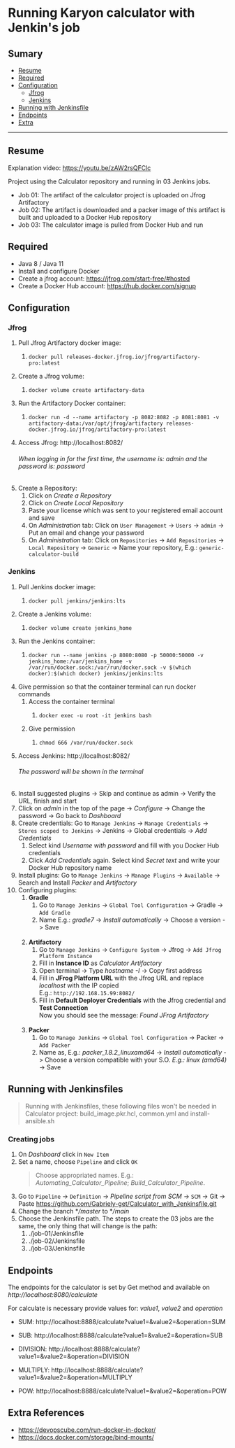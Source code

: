 # Running Karyon calculator with Jenkin's job

## Sumary

- [Resume](#Resume)
- [Required](#required)
- [Configuration](#configuration)
  - [Jfrog](#jfrog)
  - [Jenkins](#jenkins)
- [Running with Jenkinsfile](#running-with-jenkinsfiles)
- [Endpoints](#endpoints)
- [Extra](#extra-references)

<hr>

## Resume

Explanation video: https://youtu.be/zAW2rsQFClc

Project using the Calculator repository and running in 03 Jenkins jobs.
- Job 01: The artifact of the calculator project is uploaded on Jfrog Artifactory
- Job 02: The artifact is downloaded and a packer image of this artifact is built and uploaded to a Docker Hub repository
- Job 03: The calculator image is pulled from Docker Hub and run

## Required

- Java 8 / Java 11
- Install and configure Docker 
- Create a jfrog account: https://jfrog.com/start-free/#hosted
- Create a Docker Hub account: https://hub.docker.com/signup

## Configuration
### Jfrog

1. Pull Jfrog Artifactory docker image: 
   1.     docker pull releases-docker.jfrog.io/jfrog/artifactory-pro:latest
2. Create a Jfrog volume: 
   1.     docker volume create artifactory-data
3. Run the Artifactory Docker container: 
   1.     docker run -d --name artifactory -p 8082:8082 -p 8081:8081 -v artifactory-data:/var/opt/jfrog/artifactory releases-docker.jfrog.io/jfrog/artifactory-pro:latest
4. Access Jfrog: http://localhost:8082/
   ###### When logging in for the first time, the _username_ is: admin and the _password_ is: password
5. Create a Repository:
   1. Click on *Create a Repository*
   2. Click on *Create Local Repository*
   3. Paste your license which was sent to your registered email account and save
   4. On *Administration* tab: Click on `User Management` -> `Users` -> `admin` -> Put an email and change your password
   5. On *Administration* tab: Click on `Repositories` -> `Add Repositories` -> `Local Repository` -> `Generic` -> Name your repository, E.g.: `generic-calculator-build` 


### Jenkins
1. Pull Jenkins docker image:
   1.     docker pull jenkins/jenkins:lts
2. Create a Jenkins volume:
   1.     docker volume create jenkins_home
3. Run the Jenkins container:
   1.     docker run --name jenkins -p 8080:8080 -p 50000:50000 -v jenkins_home:/var/jenkins_home -v /var/run/docker.sock:/var/run/docker.sock -v $(which docker):$(which docker) jenkins/jenkins:lts
4. Give permission so that the container terminal can run docker commands
   1. Access the container terminal
      1.     docker exec -u root -it jenkins bash
   2. Give permission
      1.     chmod 666 /var/run/docker.sock
5. Access Jenkins: http://localhost:8082/
   ###### The password will be shown in the terminal
6. Install suggested plugins -> Skip and continue as admin -> Verify the URL, finish and start
7. Click on *admin* in the top of the page -> *Configure* -> Change the password -> Go back to *Dashboard*
8. Create credentials: Go to `Manage Jenkins` -> `Manage Credentials` -> `Stores scoped to Jenkins` -> Jenkins -> Global credentials -> *Add Credentials*
   1. Select kind *Username with password* and fill with you Docker Hub credentials
   2. Click *Add Credentials* again. Select kind *Secret text* and write your Docker Hub repository name
9. Install plugins: Go to `Manage Jenkins` -> `Manage Plugins` -> `Available` -> Search and Install *Packer* and *Artifactory*
10. Configuring plugins:
    1. **Gradle**
       1. Go to `Manage Jenkins` -> `Global Tool Configuration` -> Gradle -> `Add Gradle`
       2. Name E.g.: *gradle7* -> *Install automatically* -> Choose a version -> Save <br> <br>
    2. **Artifactory**
       1. Go to `Manage Jenkins` -> `Configure System` -> Jfrog -> `Add Jfrog Platform Instance`
       2. Fill in **Instance ID** as *Calculator Artifactory*
       3. Open terminal -> Type *hostname -I* -> Copy first address
       4. Fill in **JFrog Platform URL** with the Jfrog URL and replace *localhost* with the IP copied
          <br> E.g.: `http://192.168.15.99:8082/`
       5. Fill in **Default Deployer Credentials** with the Jfrog credential and **Test Connection** 
          <br> Now you should see the message: *Found JFrog Artifactory* <br> <br>
    3. **Packer**
       1. Go to `Manage Jenkins` -> `Global Tool Configuration` -> Packer -> `Add Packer`
       2. Name as, E.g.: *packer_1.8.2_linuxamd64* -> *Install automatically* -> Choose a version compatible with your S.O. _E.g.: linux (amd64)_ -> Save 

## Running with Jenkinsfiles
> Running with Jenkinsfiles, these following files won't be needed in Calculator project: build_image.pkr.hcl, common.yml and install-ansible.sh

### Creating jobs
1. On *Dashboard* click in `New Item`
2. Set a name, choose `Pipeline` and click `OK`
   >Choose appropriated names. E.g.: *Automating_Calculator_Pipeline*; *Build_Calculator_Pipeline*.
3. Go to `Pipeline` -> `Definition` -> *Pipeline script from SCM* -> `SCM` -> Git -> Paste https://github.com/Gabriely-get/Calculator_with_Jenkinsfile.git
4. Change the branch **/master* to **/main*
5. Choose the Jenkinsfile path. The steps to create the 03 jobs are the same, the only thing that will change is the path:
   1. ./job-01/Jenkinsfile
   2. ./job-02/Jenkinsfile
   3. ./job-03/Jenkinsfile

## Endpoints
The endpoints for the calculator is set by Get method and available on *http://localhost:8080/calculate*


For calculate is necessary provide values for: *value1*, *value2* and *operation*

- SUM: http://localhost:8888/calculate?value1=<value>&value2=<value>&operation=SUM

- SUB: http://localhost:8888/calculate?value1=<value>&value2=<value>&operation=SUB

- DIVISION: http://localhost:8888/calculate?value1=<value>&value2=<value>&operation=DIVISION

- MULTIPLY: http://localhost:8888/calculate?value1=<value>&value2=<value>&operation=MULTIPLY

- POW: http://localhost:8888/calculate?value1=<value>&value2=<value>&operation=POW

## Extra References

- https://devopscube.com/run-docker-in-docker/
- https://docs.docker.com/storage/bind-mounts/
